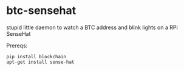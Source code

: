 # btc-sensehat
stupid little daemon to watch a BTC address and blink lights on a RPi SenseHat

Prereqs:

`pip install blockchain`  
`apt-get install sense-hat`
